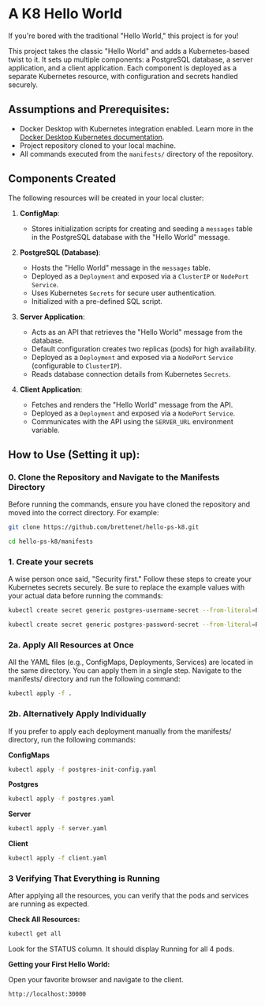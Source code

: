 # A K8 Hello World

If you're bored with the traditional "Hello World," this project is for you!

This project takes the classic "Hello World" and adds a Kubernetes-based twist to it. It sets up multiple components: a PostgreSQL database, a server application, and a client application. Each component is deployed as a separate Kubernetes resource, with configuration and secrets handled securely.

## Assumptions and Prerequisites:

- Docker Desktop with Kubernetes integration enabled. Learn more in the [Docker Desktop Kubernetes documentation](https://docs.docker.com/desktop/features/kubernetes/).
- Project repository cloned to your local machine.
- All commands executed from the `manifests/` directory of the repository.

## Components Created

The following resources will be created in your local cluster:

1. **ConfigMap**:  
   - Stores initialization scripts for creating and seeding a `messages` table in the PostgreSQL database with the "Hello World" message.

2. **PostgreSQL (Database)**:  
   - Hosts the "Hello World" message in the `messages` table.
   - Deployed as a `Deployment` and exposed via a `ClusterIP` or `NodePort` `Service`.
   - Uses Kubernetes `Secrets` for secure user authentication.
   - Initialized with a pre-defined SQL script.

3. **Server Application**:  
   - Acts as an API that retrieves the "Hello World" message from the database.
   - Default configuration creates two replicas (pods) for high availability.
   - Deployed as a `Deployment` and exposed via a `NodePort` `Service` (configurable to `ClusterIP`).
   - Reads database connection details from Kubernetes `Secrets`.

4. **Client Application**:  
   - Fetches and renders the "Hello World" message from the API.
   - Deployed as a `Deployment` and exposed via a `NodePort` `Service`.
   - Communicates with the API using the `SERVER_URL` environment variable.


## How to Use (Setting it up):

### 0. Clone the Repository and Navigate to the Manifests Directory

Before running the commands, ensure you have cloned the repository and moved into the correct directory. For example:

```bash
git clone https://github.com/brettenet/hello-ps-k8.git
```
```bash
cd hello-ps-k8/manifests
```

### 1. Create your secrets 
   A wise person once said, "Security first." Follow these steps to create your Kubernetes secrets securely. Be sure to replace the example values with your actual data before running the commands:
   
   ```bash
   kubectl create secret generic postgres-username-secret --from-literal=POSTGRES_USER=postgres
   ```

   ```bash
   kubectl create secret generic postgres-password-secret --from-literal=POSTGRES_PASSWORD=securepassword
   ```

### 2a. Apply All Resources at Once

All the YAML files (e.g., ConfigMaps, Deployments, Services) are located in the same directory. You can apply them in a single step. Navigate to the manifests/ directory and run the following command:

```bash
kubectl apply -f .
```

### 2b. Alternatively Apply Individually

If you prefer to apply each deployment manually from the manifests/ directory, run the following commands:

**ConfigMaps**
```bash
kubectl apply -f postgres-init-config.yaml
```

**Postgres**
```bash
kubectl apply -f postgres.yaml
```

**Server**
```bash
kubectl apply -f server.yaml
```

**Client**
```bash
kubectl apply -f client.yaml
```

### 3 Verifying That Everything is Running

After applying all the resources, you can verify that the pods and services are running as expected.

**Check All Resources:**
   ```bash
   kubectl get all
   ```
Look for the STATUS column. It should display Running for all 4 pods.

**Getting your First Hello World:**

Open your favorite browser and navigate to the client.
```bash
http://localhost:30000
```
